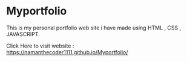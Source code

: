 # Myportfolio
This is my personal portfolio web site i have made using HTML , CSS , JAVASCRIPT.

Click Here to visit website : https://namanthecoder1111.github.io/Myportfolio/
